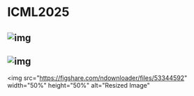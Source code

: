 # ICML2025
![img](https://figshare.com/ndownloader/files/53344661)
---
![img](https://figshare.com/ndownloader/files/53343797)
---
<img 
  src="https://figshare.com/ndownloader/files/53344592" 
  width="50%" 
  height="50%"
  alt="Resized Image"
>
